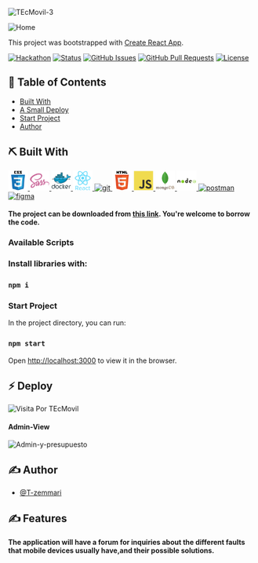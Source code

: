 ![TEcMovil-3](https://user-images.githubusercontent.com/76817211/117570353-0a711e80-b0ca-11eb-8fe7-6ca996ca8fe1.png)


![Home](https://user-images.githubusercontent.com/76817211/117570383-27a5ed00-b0ca-11eb-81f9-d26766ffb972.png)

This project was bootstrapped with [Create React App](https://github.com/facebook/create-react-app).



[![Hackathon](https://img.shields.io/badge/hackathon-name-orange.svg)](http://hackathon.url.com) [![Status](https://img.shields.io/badge/status-active-success.svg)]() [![GitHub Issues](https://img.shields.io/github/issues/kylelobo/The-Documentation-Compendium.svg)](https://github.com/kylelobo/The-Documentation-Compendium/issues) [![GitHub Pull Requests](https://img.shields.io/github/issues-pr/kylelobo/The-Documentation-Compendium.svg)](https://github.com/kylelobo/The-Documentation-Compendium/pulls) [![License](https://img.shields.io/badge/license-MIT-blue.svg)](LICENSE.md)


## 📝 Table of Contents

- [Built With](#built)
- [A Small Deploy](#A-Small-Deploy)
- [Start Project](#start-project)
- [Author](#author)

## ⛏️ Built With <a name = "built"></a>
<p align="left"> 
<a href="https://www.w3schools.com/css/" target="_blank"> <img src="https://raw.githubusercontent.com/devicons/devicon/master/icons/css3/css3-original-wordmark.svg" alt="css3" width="40" height="40"/> </a> 
<a href="https://sass-lang.com" target="_blank"> <img src="https://raw.githubusercontent.com/devicons/devicon/master/icons/sass/sass-original.svg" alt="sass" width="40" height="40"/> </a> 
<a href="https://www.docker.com/" target="_blank"> <img src="https://raw.githubusercontent.com/devicons/devicon/master/icons/docker/docker-original-wordmark.svg" alt="docker" width="40" height="40"/> </a> 
<a href="https://reactjs.org/" target="_blank"> <img src="https://raw.githubusercontent.com/devicons/devicon/master/icons/react/react-original-wordmark.svg" alt="react" width="40" height="40"/> </a>
<a href="https://git-scm.com/" target="_blank"> <img src="https://www.vectorlogo.zone/logos/git-scm/git-scm-icon.svg" alt="git" width="40" height="40"/> </a> 
<a href="https://www.w3.org/html/" target="_blank"> <img src="https://raw.githubusercontent.com/devicons/devicon/master/icons/html5/html5-original-wordmark.svg" alt="html5" width="40" height="40"/> </a> 
<a href="https://developer.mozilla.org/en-US/docs/Web/JavaScript" target="_blank"> <img src="https://raw.githubusercontent.com/devicons/devicon/master/icons/javascript/javascript-original.svg" alt="javascript" width="40" height="40"/> </a> 
<a href="https://www.mongodb.com/" target="_blank"> <img src="https://raw.githubusercontent.com/devicons/devicon/master/icons/mongodb/mongodb-original-wordmark.svg" alt="mongodb" width="40" height="40"/> </a> 
<a href="https://nodejs.org" target="_blank"> <img src="https://raw.githubusercontent.com/devicons/devicon/master/icons/nodejs/nodejs-original-wordmark.svg" alt="nodejs" width="40" height="40"/> </a> 
<a href="https://postman.com" target="_blank"> <img src="https://www.vectorlogo.zone/logos/getpostman/getpostman-icon.svg" alt="postman" width="40" height="40"/> </a> 
<a href="https://www.figma.com/" target="_blank"> <img src="https://www.vectorlogo.zone/logos/figma/figma-icon.svg" alt="figma" width="40" height="40"/> </a>
</p>




#### The project can be downloaded from <a href="https://github.com/T-zemmari/ProjectF/archive/refs/heads/main.zip">this link</a>. You're welcome to borrow the code.


### Available Scripts <a name="prerequisites"></a>

### Install libraries with:
### `npm i`

### Start Project <a name="start-project"></a>

In the project directory, you can run:
### `npm start`
Open [http://localhost:3000](http://localhost:3000) to view it in the browser.



## :zap: Deploy <a name="A-Small-Deploy"></a>

![Visita Por TEcMovil](https://user-images.githubusercontent.com/76817211/117570386-28d71a00-b0ca-11eb-845c-2f27348139e8.gif)

####  Admin-View
![Admin-y-presupuesto](https://user-images.githubusercontent.com/76817211/117570378-21177580-b0ca-11eb-9a0f-c287680e10c6.gif)


## ✍️ Author <a name = "author"></a>
- [@T-zemmari](https://github.com/T-zemmari)

## ✍️ Features <a name = "Features"></a>

#### The application will have a forum for inquiries about the different faults that mobile devices usually have,and their possible solutions.

